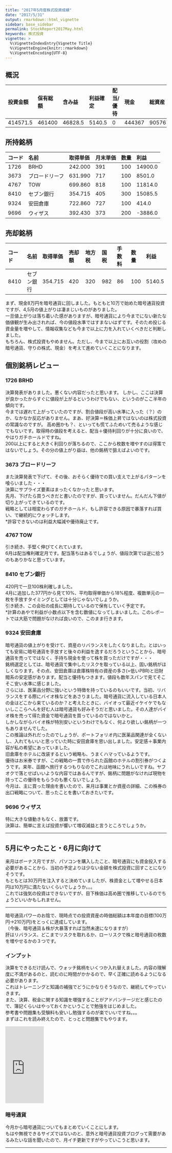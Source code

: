 ```yaml
---
title: "2017年5月度株式投資成績"
date: "2017/5/31"
output: rmarkdown::html_vignette
sidebar: base_sidebar
permalink: StockReport2017May.html
keywords: 株式投資
vignette: >
  %\VignetteIndexEntry{Vignette Title}
  %\VignetteEngine{knitr::rmarkdown}
  %\VignetteEncoding{UTF-8}
---
```


## 概況





|投資金額 |保有総額 |含み益  |利益確定 |配当/優待 |現金   |総資産 |前月比 |
|:--------|:--------|:-------|:--------|:---------|:------|:------|:------|
|414571.5 |461400   |46828.5 |5140.5   |0         |444367 |905767 |-70874 |

## 所持銘柄


|コード |名前           |取得単価 |月末単価 |数量 |利益    |
|:------|:--------------|:--------|:--------|:----|:-------|
|1726   |BRHD           |242.000  |391      |100  |14900.0 |
|3673   |ブロードリーフ |631.990  |717      |100  |8501.0  |
|4767   |TOW            |699.860  |818      |100  |11814.0 |
|8410   |セブン銀行     |354.715  |405      |300  |15085.5 |
|9324   |安田倉庫       |722.860  |727      |100  |414.0   |
|9696   |ウィザス       |392.430  |373      |200  |-3886.0 |

## 売却銘柄


|コード |名前       |取得単価 |売却額 |地方税 |国税 |手数料 |数量 |利益   |
|:------|:----------|:--------|:------|:------|:----|:------|:----|:------|
|8410   |セブン銀行 |354.715  |420    |320    |982  |86     |100  |5140.5 |

まず、現金8万円を暗号通貨に回しました。もともと10万で始めた暗号通貨投資ですが、4,5月の値上がりは凄まじいものがありました。  
一旦値上がりは落ち着いた感がありますが、暗号通貨により今までにない新たな価値観が生み出されれば、今の値段水準ではすまないはずです。そのため投じる資金量を増やして、情報収集なども今まで以上に力を入れていくべきだと判断しました。  
もちろん、株式投資もやめません。ただし、今まで以上にお互いの役割（攻めの暗号通貨、守りの株式、現金）を考えて進めていくことになります。

## 個別銘柄レビュー

### 1726 BRHD
決算発表がありました。悪くない内容だったと思います。  しかし、ここは決算が良かったからすぐに値段が上がるというわけでもない、というのがここ半年の傾向です。  
今までは遅れて上がっていたのですが、割合値段が高い水準に入った（？）のか、なかなか反応がありません。まあ、好決算＝株価上昇ではないのは株式投資の常識なのですが。
高め圏かも？、といっても慌てふためいて売るような感じでもないです。取得時の値段を考えると、配当＋優待利回りが十分に良いので、やはりガチホールドですね。  
200以上にすると大きく利回りが落ちるので、ここから枚数を増やすのは得策ではないでしょう。その分の値上がり益は、他の銘柄で狙えばよいのです。

### 3673 ブロードリーフ
また決算発表で下げて、その後、おそらく優待での買い支えで上がるパターンを喰らいました・・・  
決算にサプライズ要素はまったくなかったと思います。  
先月、下げたら買うべきだと書いたのですが、買っていません。だんだん下値が切り上がってきているのです。  
戦略としては相変わらずのガチホールド、もし許容できる原因で暴落すれば買い、で継続的にウォッチします。  
*許容できないのは利益大幅減や優待廃止です。

### 4767 TOW
引き続き、手堅く伸びてくれています。  
6月は配当権利確定月です。配当落ちはあるでしょうが、値段次第では逆に拾うのもありかなと思っています。

### 8410 セブン銀行
420円で一旦100株利確しました。  
4月に追加した377円から見て10%、平均取得単価から18%程度、複数単元の一枚を手放すタイミングとしては十分じゃないでしょうか。  
引き続き、この会社の成長に期待しているので保有していく予定です。  
*計算のあやで利益が小数点以下を含む数値になってしまいました。このレポートでは大筋で問題がなければ良いので、このまま行きます。

### 9324 安田倉庫
暗号通貨の値上がりを受けて、資産のリバランスをしたくなりました。とはいっても安易に暗号通貨を手放すと後々の利益を逸するだろうということから、暗号通貨を売ってではなく、手持ち現金を使って株を買っただけですが・・・  
銘柄選定としては、暗号通貨で集中したリスクを取っている以上、固い銘柄がほしくなります。その点、安田倉庫は倉庫株特有の資産の多さ(=低いPBR)と旧財閥系の安定感があります。配当と優待もつきます。値段も数年スパンで見てそこそこ安い水準に感じました。  
さらには、医薬品分野に強いという特徴を持っているのもいいです。当初、リバランスをする際にバイオ株などをあさりました。暗号通貨に流入している日本人の金はどこから来ているのか？と考えたときに、バイオって最近イケイケでもないしここらへんを好む人は暗号通貨も好みそうだと思いました。その人達がバイオ株を売って得た資金で暗号通貨を買っているのではないかと。   
しかしながらバイオ株が特別安いというわけでもなく、何より欲しい銘柄が一つもありませんでした。  
この推論は外れだったのでしょうが、ポートフォリオ内に医薬品関連が全くないし、入れてもいいと思っていた時に安田倉庫を思い出しました。安定感＋事業内容が私の希望にあっていました。  
旧倉庫をホテルに改装するという戦略も、うまくハマっているようです。  
優待はお米券ですが、この戦略の一貫で作られた函館のホテルの割引券がつくようです。来年、函館へ旅行するつもりなのでこれは地味にうれしいですね。ヤフオクで落とせばいいような内容ではあるんですが、銘柄に問題がなければ現物を持ってこの優待をもらうのも悪くないでしょう。  
今月は、主に買った理由を書いたので、来月は事業とか資産の詳細、この株券の出口戦略について、思ったことを書いておきたいです。

### 9696 ウィザス
特に大きな値動きもなく、放置です。  
決算は、簡単に言えば投資が響いて増収減益と言うところでしょうか。  

--- 

## 5月にやったこと・6月に向けて

来月はボーナス月ですが、パソコンを購入したこと、暗号通貨にも資金投入する必要があることから、当初の予定よりは少ない金額を株式投資に回すことになりそうです。  
もともとは30万円を注入すると決めていましたが、株資金として増やせる日本円は10万円に満たないくらいでしょうか。。。  
これでは強気の投資はできないですが、目下株価は高め圏で推移しているのでちょうどいいかもしれません。

---

暗号通貨パワーのお陰で、現時点での投資資産の時価総額は本年度の目標(100万円→210万円)をとっくに達成しています。  
（今後、暗号通貨＆株が大暴落すれば当然未達になりますが）  
肝はリバランス、どこまでリスクを取れるか、ローリスクで株と暗号通貨の枚数を増やせるかの３つです。  

### インプット

決算をできるだけ読んで、ウォッチ銘柄をいくつか入れ替えました。内容の理解度に不満があるのと、読むのに時間がかかるので、早く正確に読めるようになる必要があります。  
これはトレーニングと知識の補強でどうにかなりそうなので、継続してやっていきます。  
また、決算、税金に関する知識を増強することがアドバンテージだと感じたので、簿記くらいはやっておくかということで勉強をはじめました。  
参考書や問題集も受験料も安いし勉強するのが楽でいいですね。。。  
まずはこれを読み終えたので、とっとと問題集でもやります。  

<iframe style="width:120px;height:240px;" marginwidth="0" marginheight="0" scrolling="no" frameborder="0" src="https://rcm-fe.amazon-adsystem.com/e/cm?ref=tf_til&t=2323k-22&m=amazon&o=9&p=8&l=as1&IS1=1&detail=1&asins=B00FEGO498&linkId=cce9a38253bb395a5269fce3174bb513&bc1=000000&lt1=_blank&fc1=333333&lc1=0066c0&bg1=ffffff&f=ifr">
    </iframe>

### 暗号通貨
今月から暗号通貨についてもまとめていくことにします。  
もはや無視できるサイズではないのと、意外と暗号通貨投資ブログって需要があるみたいな話を聞いたので、月イチ更新ですがやっていこうと思います。


---
